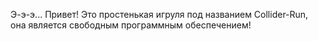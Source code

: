 Э-э-э...
Привет!
Это простенькая игруля под названием Collider-Run, она является свободным программным обеспечением!
